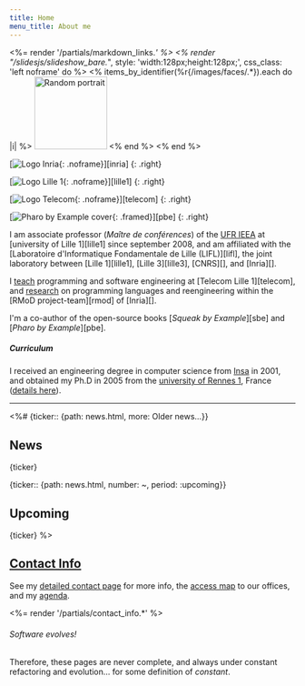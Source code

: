 ```yaml
---
title: Home
menu_title: About me
---
```

<%= render '/partials/markdown_links.*' %>
<% render "/slidesjs/slideshow_bare.*", style: 'width:128px;height:128px;', css_class: 'left noframe' do %>
  <% items_by_identifier(%r{/images/faces/.*}).each do |i| %>
    <img class='slide' src="<%= relative_path_to i %>" title="<%= i[:title] %>" alt="Random portrait" width="128"/>
  <% end %>
<% end %>

[![Logo Inria](/images/inria-128.png){: .noframe}][inria]
{: .right}

[![Logo Lille 1](/images/lille1-128.jpg){: .noframe}][lille1]
{: .right}

[![Logo Telecom](/images/telecom-128.png){: .noframe}][telecom]
{: .right}

[![Pharo by Example cover](/images/pbe-128.jpg){: .framed}][pbe]
{: .right}

I am associate professor (*Maître de conférences*) of the [UFR IEEA][ieea] at [university of Lille 1][lille1] since september 2008, and am affiliated with the [Laboratoire d'Informatique Fondamentale de Lille (LIFL)][lifl], the joint laboratory between [Lille 1][lille1], [Lille 3][lille3], [CNRS][], and [Inria][].

I [teach](/teaching/) programming and software engineering at [Telecom Lille 1][telecom],
and [research](/research/) on programming languages and reengineering within the [RMoD project-team][rmod] of [Inria][].

I'm a co-author of the open-source books [*Squeak by Example*][sbe] and [*Pharo by Example*][pbe].

##### Curriculum
I received an engineering degree in computer science from [Insa][] in 2001, and obtained my Ph.D in 2005 from the [university of Rennes 1][rennes1], France ([details here](/curriculum/)).

[ieea]: http://ieea.univ-lille1.fr "Unité de Formation et de Recherche d’Informatique, Électronique, Électrotechnique et Automatique"
[insa]: http://www.insa-rennes.fr/?LangueID=2 "Institut National des Sciences Appliquées"
[rennes1]: http://www.univ-rennes1.fr/english/

----

<%#
{ticker:: {path: news.html, more: Older news…}}
## News
{ticker}

{ticker:: {path: news.html, number: ~, period: :upcoming}}
## Upcoming
{ticker}
%>


## [Contact Info](/contact/)

See my [detailed contact page](/contact/) for more info, the [access map](/contact/#map) to our offices, and my [agenda](/contact/#agenda).

<%= render '/partials/contact_info.*' %>

<div class="banner">
  <h6>Software evolves!</h6>
  <p>Therefore, these pages are never complete, and always under constant refactoring and evolution… for some definition of <em>constant</em>.</p>
</div>

